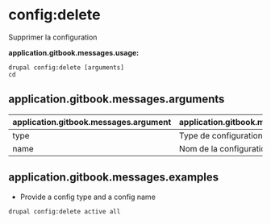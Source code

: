 # config:delete
Supprimer la configuration

**application.gitbook.messages.usage:**
```
drupal config:delete [arguments]
cd
```

## application.gitbook.messages.arguments
application.gitbook.messages.argument | application.gitbook.messages.details
---------|-------------
type | Type de configuration.
name | Nom de la configuration

## application.gitbook.messages.examples
* Provide a config type and a config name
```
drupal config:delete active all
```
